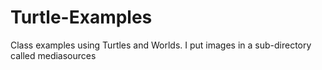 # Turtle-Examples
Class examples using Turtles and Worlds.
I put images in a sub-directory called mediasources
